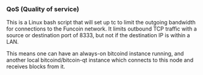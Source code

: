 ### QoS (Quality of service) ###

This is a Linux bash script that will set up tc to limit the outgoing bandwidth for connections to the Funcoin network. It limits outbound TCP traffic with a source or destination port of 8333, but not if the destination IP is within a LAN.

This means one can have an always-on bitcoind instance running, and another local bitcoind/bitcoin-qt instance which connects to this node and receives blocks from it.
